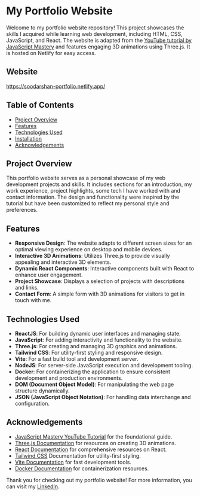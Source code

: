 # My Portfolio Website

Welcome to my portfolio website repository! This project showcases the skills I acquired while learning web development, including HTML, CSS, JavaScript, and React. The website is adapted from the [YouTube tutorial by JavaScript Mastery](https://youtu.be/0fYi8SGA20k?si=HwYK6hn7buo5l2Hv) and features engaging 3D animations using Three.js. It is hosted on Netlify for easy access.

## Website

https://soodarshan-portfolio.netlify.app/


## Table of Contents

- [Project Overview](#project-overview)
- [Features](#features)
- [Technologies Used](#technologies-used)
- [Installation](#installation)
- [Acknowledgements](#acknowledgements)

## Project Overview

This portfolio website serves as a personal showcase of my web development projects and skills. It includes sections for an introduction, my work experience, project highlights, some tech I have worked with and contact information. The design and functionality were inspired by the tutorial but have been customized to reflect my personal style and preferences.

## Features

- **Responsive Design**: The website adapts to different screen sizes for an optimal viewing experience on desktop and mobile devices.
- **Interactive 3D Animations**: Utilizes Three.js to provide visually appealing and interactive 3D elements.
- **Dynamic React Components**: Interactive components built with React to enhance user engagement.
- **Project Showcase**: Displays a selection of projects with descriptions and links.
- **Contact Form**: A simple form with 3D animations for visitors to get in touch with me.

## Technologies Used

- **ReactJS**: For building dynamic user interfaces and managing state.
- **JavaScript**: For adding interactivity and functionality to the website.
- **Three.js**: For creating and managing 3D graphics and animations.
- **Tailwind CSS**: For utility-first styling and responsive design.
- **Vite**: For a fast build tool and development server.
- **NodeJS**: For server-side JavaScript execution and development tooling.
- **Docker**: For containerizing the application to ensure consistent development and production environments.
- **DOM (Document Object Model)**: For manipulating the web page structure dynamically.
- **JSON (JavaScript Object Notation)**: For handling data interchange and configuration.

## Acknowledgements
- [JavaScript Mastery YouTube Tutorial](https://youtu.be/0fYi8SGA20k?si=HwYK6hn7buo5l2Hv) for the foundational guide.
- [Three.js Documentation](https://threejs.org/) for resources on creating 3D animations.
- [React Documentation](https://reactjs.org/) for comprehensive resources on React.
- [Tailwind CSS](https://tailwindcss.com/) Documentation for utility-first styling.
- [Vite Documentation](https://vitejs.dev/) for fast development tools.
- [Docker Documentation](https://www.docker.com/) for containerization resources.


Thank you for checking out my portfolio website! For more information, you can visit my [LinkedIn](https://www.linkedin.com/in/soodarshangajadhur).